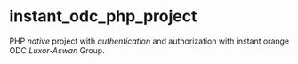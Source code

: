 # instant_odc_php_project
PHP _native_ project with _authentication_ and authorization with instant orange ODC *Luxor-Aswan* Group.
